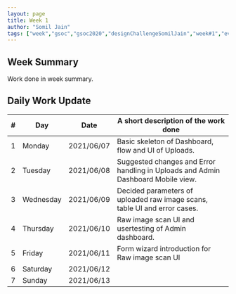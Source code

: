 ```yaml
---
layout: page
title: Week 1
author: "Somil Jain"
tags: ["week","gsoc","gsoc2020","designChallengeSomilJain","week#1","eval#1"]
---
```


## Week Summary

 
Work done in week summary.

## Daily Work Update

|\#|Day|Date|A short description of the work done|  
|---	|---	|---	|---	|  
|1   	| Monday 	|   2021/06/07	| Basic skeleton of Dashboard, flow and UI of Uploads. |  
|2   	| Tuesday  	|   2021/06/08	| Suggested changes and Error handling in Uploads and Admin Dashboard Mobile view. |  
|3   	| Wednesday  	|  2021/06/09 	| Decided parameters of uploaded raw image scans, table UI and error cases.  |  
|4   	| Thursday  	|   2021/06/10	|  Raw image scan UI and usertesting of Admin dashboard. |  
|5   	| Friday  	|   2021/06/11	|  Form wizard introduction for Raw image scan UI|
|6   	| Saturday  	|   2021/06/12	|  |  
|7   	| Sunday  	|   2021/06/13	| |
